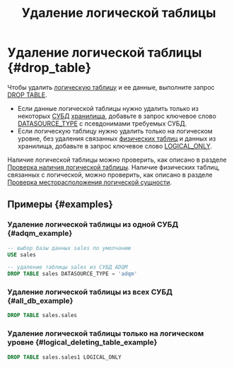 ﻿---
layout: default
title: Удаление логической таблицы
nav_order: 4
parent: Управление схемой данных
grand_parent: Работа с системой
has_children: false
---

# Удаление логической таблицы {#drop_table}

Чтобы удалить [логическую таблицу](../../../overview/main_concepts/logical_table/logical_table.md) 
и ее данные, выполните запрос [DROP TABLE](../../../reference/sql_plus_requests/DROP_TABLE/DROP_TABLE.md).

* Если данные логической таблицы нужно удалить только из некоторых [СУБД](../../../introduction/supported_DBMS/supported_DBMS.md)
  [хранилища](../../../overview/main_concepts/data_storage/data_storage.md), добавьте в запрос ключевое слово
  [DATASOURCE_TYPE](../../../reference/sql_plus_requests/DROP_TABLE/DROP_TABLE.md#datasource_type) с псевдонимами
  требуемых СУБД.
* Если логическую таблицу нужно удалить только на логическом уровне, без
  удаления связанных [физических таблиц](../../../overview/main_concepts/physical_table/physical_table.md) и 
  данных из хранилища, добавьте в запрос ключевое слово
  [LOGICAL_ONLY](../../../reference/sql_plus_requests/DROP_TABLE/DROP_TABLE.md#logical_only).

Наличие логической таблицы можно проверить, как описано в разделе 
[Проверка наличия логической таблицы](../entity_presence_check/entity_presence_check.md#table_check). Наличие
физических таблиц, связанных с логической, можно проверить, как описано в разделе 
[Проверка месторасположения логической сущности](../../../working_with_system/other_features/datasource_check/datasource_check.md).

## Примеры {#examples}

### Удаление логической таблицы из одной СУБД {#adqm_example}

```sql
-- выбор базы данных sales по умолчанию
USE sales

-- удаление таблицы sales из СУБД ADQM
DROP TABLE sales DATASOURCE_TYPE = 'adqm'
```

### Удаление логической таблицы из всех СУБД {#all_db_example}

```sql
DROP TABLE sales.sales
```

### Удаление логической таблицы только на логическом уровне {#logical_deleting_table_example}

```sql
DROP TABLE sales.sales1 LOGICAL_ONLY
```